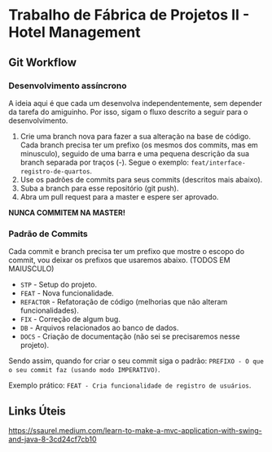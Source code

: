 # Trabalho de Fábrica de Projetos II - Hotel Management

## Git Workflow

### Desenvolvimento assíncrono
A ideia aqui é que cada um desenvolva independentemente, sem depender da tarefa do amiguinho. Por isso, sigam o fluxo descrito a seguir para o desenvolvimento.

1. Crie uma branch nova para fazer a sua alteração na base de código. Cada branch precisa ter um prefixo (os mesmos dos commits, mas em minusculo), seguido de uma barra e uma pequena descrição da sua branch separada por traços (-). Segue o exemplo: `feat/interface-registro-de-quartos`.
2. Use os padrões de commits para seus commits (descritos mais abaixo).
3. Suba a branch para esse repositório (git push).
4. Abra um pull request para a master e espere ser aprovado.

<b>NUNCA COMMITEM NA MASTER!</b>

### Padrão de Commits
Cada commit e branch precisa ter um prefixo que mostre o escopo do commit, vou deixar os prefixos que usaremos abaixo. (TODOS EM MAIUSCULO)
- `STP` - Setup do projeto.
- `FEAT` - Nova funcionalidade.
- `REFACTOR` - Refatoração de código (melhorias que não alteram funcionalidades).
- `FIX` - Correção de algum bug.
- `DB` - Arquivos relacionados ao banco de dados.
- `DOCS` - Criação de documentação (não sei se precisaremos nesse projeto).

Sendo assim, quando for criar o seu commit siga o padrão:
`PREFIXO - O que o seu commit faz (usando modo IMPERATIVO)`.

Exemplo prático: `FEAT - Cria funcionalidade de registro de usuários`.


## Links Úteis
https://ssaurel.medium.com/learn-to-make-a-mvc-application-with-swing-and-java-8-3cd24cf7cb10
